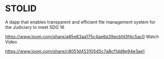 # STOLID
A dapp that enables transparent and efficient file management system for the Judiciary to meet SDG 16

https://www.loom.com/share/a85e83aa175c4ae6a39ecbfd3f4c5ac0
Watch Video

https://www.loom.com/share/c8051d45310545c7a8cf1dd8e94e3ae1
